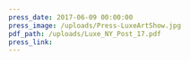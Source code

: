 ```yaml
---
press_date: 2017-06-09 00:00:00
press_image: /uploads/Press-LuxeArtShow.jpg
pdf_path: /uploads/Luxe_NY_Post_17.pdf
press_link:
---
```

